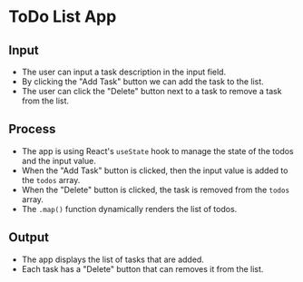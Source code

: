 # ToDo List App

## Input
- The user can input a task description in the input field.
- By clicking the "Add Task" button we can add the task to the list.
- The user can click the "Delete" button next to a task to remove a task from the list.

## Process
- The app is using React's `useState` hook to manage the state of the todos and the input value.
- When the "Add Task" button is clicked, then the input value is added to the `todos` array.
- When the "Delete" button is clicked, the task is removed from the `todos` array.
- The `.map()` function dynamically renders the list of todos.

## Output
- The app displays the list of tasks that are added.
- Each task has a "Delete" button that can removes it from the list.